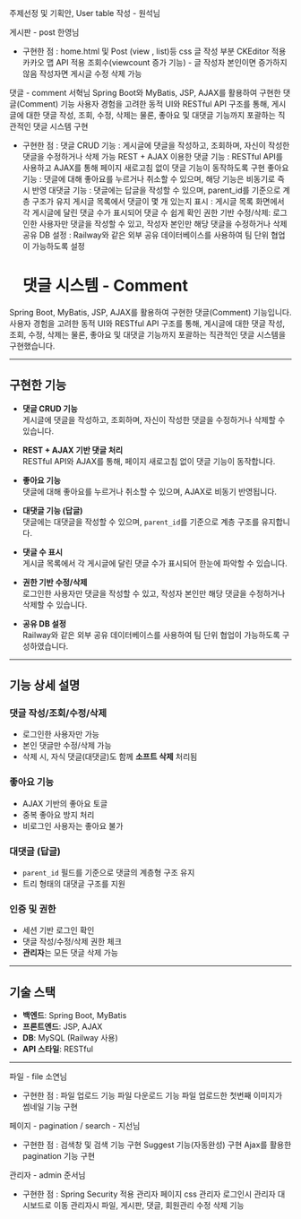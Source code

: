 주제선정 및 기획안, User table 작성 - 원석님

게시판 - post 한영님
- 구현한 점 : home.html 및 Post  (view , list)등 css
             글 작성 부분 CKEditor 적용
             카카오 맵 API 적용
             조회수(viewcount 증가 기능) - 글 작성자 본인이면 증가하지 않음
             작성자면 게시글 수정 삭제 가능


댓글 - comment 서혁님
  Spring Boot와 MyBatis, JSP, AJAX를 활용하여 구현한 댓글(Comment) 기능
  사용자 경험을 고려한 동적 UI와 RESTful API 구조를 통해, 게시글에 대한 댓글 작성, 조회, 수정, 삭제는 물론, 좋아요 및 대댓글 기능까지 포괄하는 직관적인 댓글 시스템 구현

- 구현한 점 : 댓글 CRUD 기능 : 게시글에 댓글을 작성하고, 조회하며, 자신이 작성한 댓글을 수정하거나 삭제 가능
             REST + AJAX 이용한 댓글 기능 : RESTful API를 사용하고 AJAX를 통해 페이지 새로고침 없이 댓글 기능이 동작하도록 구현
             좋아요 기능 : 댓글에 대해 좋아요를 누르거나 취소할 수 있으며, 해당 기능은 비동기로 즉시 반영
             대댓글 기능 :  댓글에는 답글을 작성할 수 있으며, parent_id를 기준으로 계층 구조가 유지
             게시글 목록에서 댓글이 몇 개 있는지 표시 : 게시글 목록 화면에서 각 게시글에 달린 댓글 수가 표시되어 댓글 수 쉽게 확인
             권한 기반 수정/삭제: 로그인한 사용자만 댓글을 작성할 수 있고, 작성자 본인만 해당 댓글을 수정하거나 삭제
             공유 DB 설정 : Railway와 같은 외부 공유 데이터베이스를 사용하여 팀 단위 협업이 가능하도록 설정

  # 댓글 시스템 - Comment

Spring Boot, MyBatis, JSP, AJAX를 활용하여 구현한 댓글(Comment) 기능입니다.  
사용자 경험을 고려한 동적 UI와 RESTful API 구조를 통해, 게시글에 대한 댓글 작성, 조회, 수정, 삭제는 물론, 좋아요 및 대댓글 기능까지 포괄하는 직관적인 댓글 시스템을 구현했습니다.

---

##  구현한 기능

- **댓글 CRUD 기능**  
  게시글에 댓글을 작성하고, 조회하며, 자신이 작성한 댓글을 수정하거나 삭제할 수 있습니다.

- **REST + AJAX 기반 댓글 처리**  
  RESTful API와 AJAX를 통해, 페이지 새로고침 없이 댓글 기능이 동작합니다.

- **좋아요 기능**  
  댓글에 대해 좋아요를 누르거나 취소할 수 있으며, AJAX로 비동기 반영됩니다.

- **대댓글 기능 (답글)**  
  댓글에는 대댓글을 작성할 수 있으며, `parent_id`를 기준으로 계층 구조를 유지합니다.

- **댓글 수 표시**  
  게시글 목록에서 각 게시글에 달린 댓글 수가 표시되어 한눈에 파악할 수 있습니다.

- **권한 기반 수정/삭제**  
  로그인한 사용자만 댓글을 작성할 수 있고, 작성자 본인만 해당 댓글을 수정하거나 삭제할 수 있습니다.

- **공유 DB 설정**  
  Railway와 같은 외부 공유 데이터베이스를 사용하여 팀 단위 협업이 가능하도록 구성하였습니다.

---

##  기능 상세 설명

###  댓글 작성/조회/수정/삭제
- 로그인한 사용자만 가능  
- 본인 댓글만 수정/삭제 가능  
- 삭제 시, 자식 댓글(대댓글)도 함께 **소프트 삭제** 처리됨  

###  좋아요 기능
- AJAX 기반의 좋아요 토글  
- 중복 좋아요 방지 처리  
- 비로그인 사용자는 좋아요 불가  

###  대댓글 (답글)
- `parent_id` 필드를 기준으로 댓글의 계층형 구조 유지  
- 트리 형태의 대댓글 구조를 지원  

###  인증 및 권한
- 세션 기반 로그인 확인  
- 댓글 작성/수정/삭제 권한 체크  
- **관리자**는 모든 댓글 삭제 가능  

---

##  기술 스택

- **백엔드**: Spring Boot, MyBatis  
- **프론트엔드**: JSP, AJAX  
- **DB**: MySQL (Railway 사용)  
- **API 스타일**: RESTful  

---

파일 - file 소연님
- 구현한 점 : 파일 업로드 기능
             파일 다운로드 기능
             파일 업로드한 첫번째 이미지가 썸네일 기능 구현

페이지 - pagination / search - 지선님
- 구현한 점 : 검색창 및 검색 기능 구현
             Suggest 기능(자동완성) 구현
             Ajax를 활용한 pagination 기능 구현

관리자 - admin 준서님
- 구현한 점 : Spring Security 적용
             관리자 페이지 css
             관리자 로그인시 관리자 대시보드로 이동
             관리자시 파일, 게시판, 댓글, 회원관리 수정 삭제 기능
